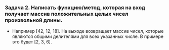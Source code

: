 ### Задача 2. Написать функцию/метод, которая на вход получает массив положительных целых чисел произвольной длины. 

- Например [42, 12, 18]. На выходе возвращает массив чисел, которые являются общими делителями для всех указанных числе. В примере это будет [2, 3, 6].
